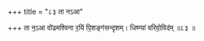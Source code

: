 +++
title = "८३ ता नऽआ"

+++
ता न॒ऽआ वो॑ढमश्विना र॒यिं पि॒शङ्ग॑सन्दृशम्। धिष्ण्या॑ वरिवो॒विद॑म् ॥८३ ॥